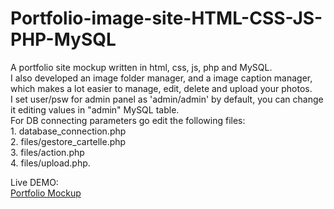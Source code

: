 # Portfolio-image-site-HTML-CSS-JS-PHP-MySQL
A portfolio site mockup written in html, css, js, php and MySQL.<br> I also developed an image folder manager, and a image caption manager, which makes a lot easier to manage, edit, delete and upload your photos. <br>I set user/psw for admin panel as 'admin/admin' by default, you can change it editing values in "admin" MySQL table.<br> For DB connecting parameters go edit the following files:<br> 1. database_connection.php <br>2. files/gestore_cartelle.php <br>3. files/action.php <br>4. files/upload.php.

Live DEMO:<br>
<a href="http://enricollen.altervista.org/index.php" target="_blank">Portfolio Mockup</a>
